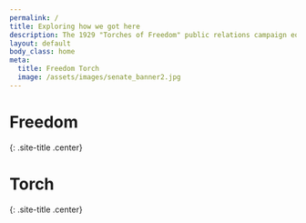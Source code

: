 ```yaml
---
permalink: /
title: Exploring how we got here
description: The 1929 "Torches of Freedom" public relations campaign equated smoking in public with female emancipation. Some women had been smoking decades earlier, but usually in private; this 1890s satirical cartoon from Germany illustrates the notion that smoking was considered unfeminine by some in that period.
layout: default
body_class: home
meta:
  title: Freedom Torch
  image: /assets/images/senate_banner2.jpg
---
```


# Freedom
{: .site-title .center}

# Torch
{: .site-title .center}

